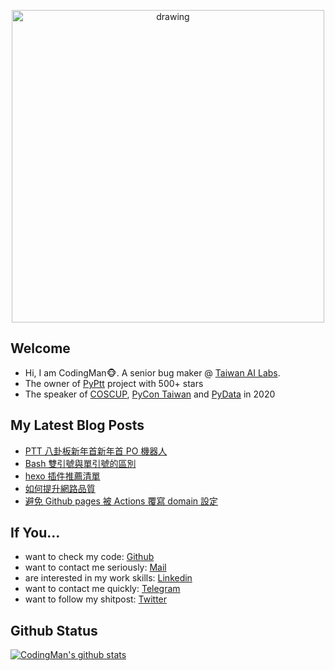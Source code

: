 <p align="center">
<img src="https://i.imgur.com/OMrWe1l.gif" alt="drawing" width="500" style="vertical-align:middle"/>
</p>

## Welcome
* Hi, I am CodingMan🐵. A senior bug maker @ [Taiwan AI Labs](https://ailabs.tw/).
* The owner of [PyPtt](https://github.com/PttCodingMan/PyPtt) project with 500+ stars
* The speaker of [COSCUP](https://coscup.org/2020/zh-TW/agenda/CFNNFA), [PyCon Taiwan](https://tw.pycon.org/2020/zh-hant/conference/talk/1124347947245371715/) and [PyData](https://pydata.org/taipei2020/program/talk-2/) in 2020

## My Latest Blog Posts
<!-- BLOG-POST-LIST:START -->
- [PTT 八卦板新年首新年首 PO 機器人](https://pttcodingman.github.io/77fa/)
- [Bash 雙引號與單引號的區別](https://pttcodingman.github.io/4b74/)
- [hexo 插件推薦清單](https://pttcodingman.github.io/1b09/)
- [如何提升網路品質](https://pttcodingman.github.io/7324/)
- [避免 Github pages 被 Actions 覆寫 domain 設定](https://pttcodingman.github.io/5431/)
<!-- BLOG-POST-LIST:END -->

## If You...
* want to check my code: [Github](https://github.com/PttCodingMan)  
* want to contact me seriously: [Mail](mailto:pttcodingman@gmail.com)  
* are interested in my work skills: [Linkedin](https://www.linkedin.com/in/codingman/)  
* want to contact me quickly: [Telegram](https://t.me/PttCodingMan)  
* want to follow my shitpost: [Twitter](https://twitter.com/PttCodingMan)  

## Github Status
[![CodingMan's github stats](https://github-readme-stats.vercel.app/api?username=PttCodingMan&count_private=true&theme=dark)](https://github.com/PttCodingMan)  
  
